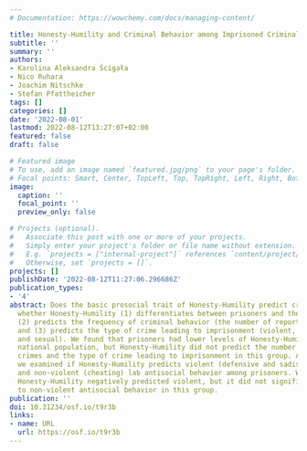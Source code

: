 ```yaml
---
# Documentation: https://wowchemy.com/docs/managing-content/

title: Honesty-Humility and Criminal Behavior among Imprisoned Criminal Offenders
subtitle: ''
summary: ''
authors:
- Karolina Aleksandra Ścigała
- Nico Ruhara
- Joachim Nitschke
- Stefan Pfattheicher
tags: []
categories: []
date: '2022-08-01'
lastmod: 2022-08-12T13:27:07+02:00
featured: false
draft: false

# Featured image
# To use, add an image named `featured.jpg/png` to your page's folder.
# Focal points: Smart, Center, TopLeft, Top, TopRight, Left, Right, BottomLeft, Bottom, BottomRight.
image:
  caption: ''
  focal_point: ''
  preview_only: false

# Projects (optional).
#   Associate this post with one or more of your projects.
#   Simply enter your project's folder or file name without extension.
#   E.g. `projects = ["internal-project"]` references `content/project/deep-learning/index.md`.
#   Otherwise, set `projects = []`.
projects: []
publishDate: '2022-08-12T11:27:06.296686Z'
publication_types:
- '4'
abstract: Does the basic prosocial trait of Honesty-Humility predict crime? We test
  whether Honesty-Humility (1) differentiates between prisoners and the national population,
  (2) predicts the frequency of criminal behavior (the number of reported crimes),
  and (3) predicts the type of crime leading to imprisonment (violent, non-violent,
  and sexual). We found that prisoners had lower levels of Honesty-Humility than the
  national population, but Honesty-Humility did not predict the number of reported
  crimes and the type of crime leading to imprisonment in this group. Additionally,
  we examined if Honesty-Humility predicts violent (defensive and sadistic aggression)
  and non-violent (cheating) lab antisocial behavior among prisoners. We found that
  Honesty-Humility negatively predicted violent, but it did not significantly relate
  to non-violent antisocial behavior in this group.
publication: ''
doi: 10.31234/osf.io/t9r3b
links:
- name: URL
  url: https://osf.io/t9r3b
---
```

